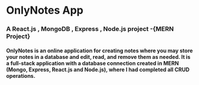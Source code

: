 # OnlyNotes App

### A React.js , MongoDB , Express , Node.js project -{MERN Project}

#### OnlyNotes is an online application for creating notes where you may store your notes in a database and edit, read, and remove them as needed. It is a full-stack application with a database connection created in MERN (Mongo, Express, React.js and Node.js), where I had completed all CRUD operations.
